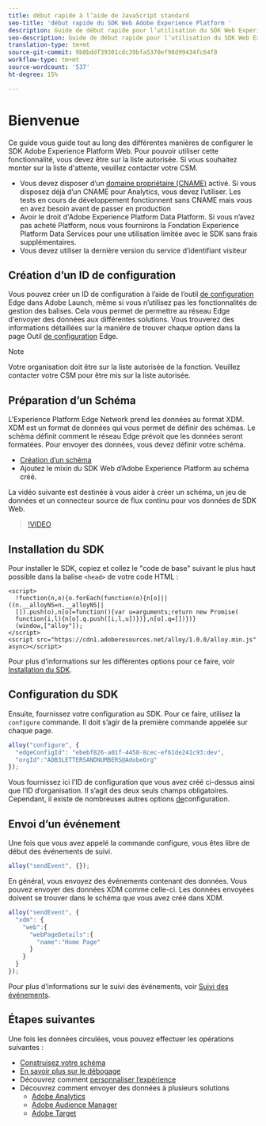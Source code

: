 ```yaml
---
title: début rapide à l’aide de JavaScript standard
seo-title: 'début rapide du SDK Web Adobe Experience Platform '
description: Guide de début rapide pour l’utilisation du SDK Web Experience Platform pour la collecte de données
seo-description: Guide de début rapide pour l’utilisation du SDK Web Experience Platform pour la collecte de données
translation-type: tm+mt
source-git-commit: 9b8bddf39301cdc39bfa5370ef98d99434fc64f8
workflow-type: tm+mt
source-wordcount: '537'
ht-degree: 15%

---
```



# Bienvenue

Ce guide vous guide tout au long des différentes manières de configurer le SDK Adobe Experience Platform Web. Pour pouvoir utiliser cette fonctionnalité, vous devez être sur la liste autorisée. Si vous souhaitez monter sur la liste d&#39;attente, veuillez contacter votre CSM.

- Vous devez disposer d’un [domaine propriétaire (CNAME)](https://docs.adobe.com/content/help/fr-FR/core-services/interface/ec-cookies/cookies-first-party.html) activé. Si vous disposez déjà d’un CNAME pour Analytics, vous devez l’utiliser. Les tests en cours de développement fonctionnent sans CNAME mais vous en avez besoin avant de passer en production
- Avoir le droit d&#39;Adobe Experience Platform Data Platform.  Si vous n’avez pas acheté Platform, nous vous fournirons la Fondation Experience Platform Data Services pour une utilisation limitée avec le SDK sans frais supplémentaires.
- Vous devez utiliser la dernière version du service d’identifiant visiteur

## Création d’un ID de configuration

Vous pouvez créer un ID de configuration à l’aide de l’outil [de configuration](../fundamentals/edge-configuration.md) Edge dans Adobe Launch, même si vous n’utilisez pas les fonctionnalités de gestion des balises. Cela vous permet de permettre au réseau Edge d&#39;envoyer des données aux différentes solutions. Vous trouverez des informations détaillées sur la manière de trouver chaque option dans la page Outil [de configuration](../fundamentals/edge-configuration.md) Edge.

>[!NOTE]
>
>Votre organisation doit être sur la liste autorisée de la fonction. Veuillez contacter votre CSM pour être mis sur la liste autorisée.

## Préparation d’un Schéma

L&#39;Experience Platform Edge Network prend les données au format XDM. XDM est un format de données qui vous permet de définir des schémas. Le schéma définit comment le réseau Edge prévoit que les données seront formatées. Pour envoyer des données, vous devez définir votre schéma.

- [Création d’un schéma](../../xdm/tutorials/create-schema-ui.md)
- Ajoutez le mixin du SDK Web d’Adobe Experience Platform au schéma créé.

La vidéo suivante est destinée à vous aider à créer un schéma, un jeu de données et un connecteur source de flux continu pour vos données de SDK Web.

>[!VIDEO](https://video.tv.adobe.com/v/35395?quality=12&learn=on)

## Installation du SDK

Pour installer le SDK, copiez et collez le &quot;code de base&quot; suivant le plus haut possible dans la balise `<head>` de votre code HTML :

```markup
<script>
  !function(n,o){o.forEach(function(o){n[o]||((n.__alloyNS=n.__alloyNS||
  []).push(o),n[o]=function(){var u=arguments;return new Promise(
  function(i,l){n[o].q.push([i,l,u])})},n[o].q=[])})}
  (window,["alloy"]);
</script>
<script src="https://cdn1.adoberesources.net/alloy/1.0.0/alloy.min.js" async></script>
```

Pour plus d’informations sur les différentes options pour ce faire, voir [Installation du SDK](../fundamentals/installing-the-sdk.md).

## Configuration du SDK

Ensuite, fournissez votre configuration au SDK. Pour ce faire, utilisez la `configure` commande. Il doit s’agir de la première commande appelée sur chaque page.

```javascript
alloy("configure", {
  "edgeConfigId": "ebebf826-a01f-4458-8cec-ef61de241c93:dev",
  "orgId":"ADB3LETTERSANDNUMBERS@AdobeOrg"
});
```

Vous fournissez ici l’ID de configuration que vous avez créé ci-dessus ainsi que l’ID d’organisation. Il s’agit des deux seuls champs obligatoires. Cependant, il existe de nombreuses autres options [de](../fundamentals/configuring-the-sdk.md)configuration.

## Envoi d’un événement

Une fois que vous avez appelé la commande configure, vous êtes libre de début des événements de suivi.

```javascript
alloy("sendEvent", {});
```

En général, vous envoyez des événements contenant des données. Vous pouvez envoyer des données XDM comme celle-ci. Les données envoyées doivent se trouver dans le schéma que vous avez créé dans XDM.

```javascript
alloy("sendEvent", {
  "xdm": {
    "web":{
      "webPageDetails":{
        "name":"Home Page"
      }
    }
  }
});
```

Pour plus d’informations sur le suivi des événements, voir [Suivi des événements](../fundamentals/tracking-events.md).

## Étapes suivantes

Une fois les données circulées, vous pouvez effectuer les opérations suivantes :

- [Construisez votre schéma](https://docs.adobe.com/content/help/fr-FR/experience-platform/xdm/schema/composition.html)
- [En savoir plus sur le débogage](../fundamentals/debugging.md)
- Découvrez comment [personnaliser l’expérience](../fundamentals/rendering-personalization-content.md)
- Découvrez comment envoyer des données à plusieurs solutions
   - [Adobe Analytics](../solution-specific/analytics/analytics-overview.md)
   - [Adobe Audience Manager](../solution-specific/audience-manager/audience-manager-overview.md)
   - [Adobe Target](../solution-specific/target/target-overview.md)
